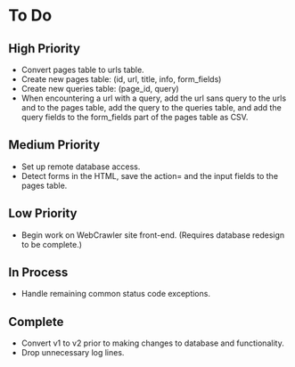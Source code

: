 # To Do

## High Priority
* Convert pages table to urls table.
* Create new pages table: (id, url, title, info, form_fields)
* Create new queries table: (page_id, query)
* When encountering a url with a query, add the url sans query to the urls and to the pages table, add the query to the queries table, and add the query fields to the form_fields part of the pages table as CSV.

## Medium Priority
* Set up remote database access.
* Detect forms in the HTML, save the action= and the input fields to the pages table.

## Low Priority
* Begin work on WebCrawler site front-end. (Requires database redesign to be complete.)

## In Process
* Handle remaining common status code exceptions.

## Complete
* Convert v1 to v2 prior to making changes to database and functionality.
* Drop unnecessary log lines.

